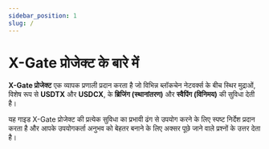```yaml
---
sidebar_position: 1
slug: /
---
```


# X-Gate प्रोजेक्ट के बारे में

**X-Gate प्रोजेक्ट** एक व्यापक प्रणाली प्रदान करता है जो विभिन्न ब्लॉकचेन नेटवर्क्स के बीच स्थिर मुद्राओं, विशेष रूप से **USDTX** और **USDCX**, के **ब्रिजिंग (स्थानांतरण)** और **स्वैपिंग (विनिमय)** की सुविधा देती है।

यह गाइड X-Gate प्रोजेक्ट की प्रत्येक सुविधा का प्रभावी ढंग से उपयोग करने के लिए स्पष्ट निर्देश प्रदान करता है और आपके उपयोगकर्ता अनुभव को बेहतर बनाने के लिए अक्सर पूछे जाने वाले प्रश्नों के उत्तर देता है।